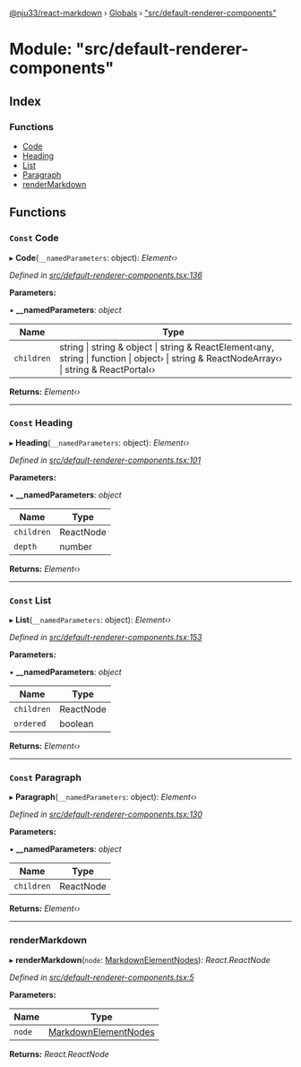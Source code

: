 [@nju33/react-markdown](../README.md) › [Globals](../globals.md) › ["src/default-renderer-components"](_src_default_renderer_components_.md)

# Module: "src/default-renderer-components"

## Index

### Functions

* [Code](_src_default_renderer_components_.md#const-code)
* [Heading](_src_default_renderer_components_.md#const-heading)
* [List](_src_default_renderer_components_.md#const-list)
* [Paragraph](_src_default_renderer_components_.md#const-paragraph)
* [renderMarkdown](_src_default_renderer_components_.md#rendermarkdown)

## Functions

### `Const` Code

▸ **Code**(`__namedParameters`: object): *Element‹›*

*Defined in [src/default-renderer-components.tsx:136](https://github.com/nju33/react-markdown/blob/3889a1e/src/default-renderer-components.tsx#L136)*

**Parameters:**

▪ **__namedParameters**: *object*

Name | Type |
------ | ------ |
`children` | string &#124; string & object &#124; string & ReactElement‹any, string &#124; function &#124; object› &#124; string & ReactNodeArray‹› &#124; string & ReactPortal‹› |

**Returns:** *Element‹›*

___

### `Const` Heading

▸ **Heading**(`__namedParameters`: object): *Element‹›*

*Defined in [src/default-renderer-components.tsx:101](https://github.com/nju33/react-markdown/blob/3889a1e/src/default-renderer-components.tsx#L101)*

**Parameters:**

▪ **__namedParameters**: *object*

Name | Type |
------ | ------ |
`children` | ReactNode |
`depth` | number |

**Returns:** *Element‹›*

___

### `Const` List

▸ **List**(`__namedParameters`: object): *Element‹›*

*Defined in [src/default-renderer-components.tsx:153](https://github.com/nju33/react-markdown/blob/3889a1e/src/default-renderer-components.tsx#L153)*

**Parameters:**

▪ **__namedParameters**: *object*

Name | Type |
------ | ------ |
`children` | ReactNode |
`ordered` | boolean |

**Returns:** *Element‹›*

___

### `Const` Paragraph

▸ **Paragraph**(`__namedParameters`: object): *Element‹›*

*Defined in [src/default-renderer-components.tsx:130](https://github.com/nju33/react-markdown/blob/3889a1e/src/default-renderer-components.tsx#L130)*

**Parameters:**

▪ **__namedParameters**: *object*

Name | Type |
------ | ------ |
`children` | ReactNode |

**Returns:** *Element‹›*

___

###  renderMarkdown

▸ **renderMarkdown**(`node`: [MarkdownElementNodes](_src_interfaces_.md#markdownelementnodes)): *React.ReactNode*

*Defined in [src/default-renderer-components.tsx:5](https://github.com/nju33/react-markdown/blob/3889a1e/src/default-renderer-components.tsx#L5)*

**Parameters:**

Name | Type |
------ | ------ |
`node` | [MarkdownElementNodes](_src_interfaces_.md#markdownelementnodes) |

**Returns:** *React.ReactNode*
